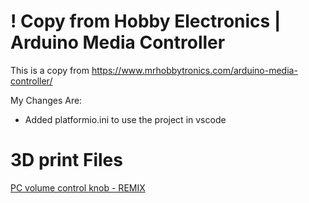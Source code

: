 # ! Copy from Hobby Electronics | Arduino Media Controller
This is a copy from https://www.mrhobbytronics.com/arduino-media-controller/

My Changes Are:
* Added platformio.ini to use the project in vscode


# 3D print Files

[PC volume control knob - REMIX](https://www.thingiverse.com/thing:6764914)
